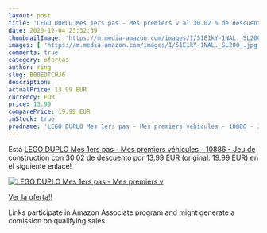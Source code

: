 ```yaml
---
layout: post
title: 'LEGO DUPLO Mes 1ers pas - Mes premiers v al 30.02 % de descuento'
date: 2020-12-04 23:32:39
thumbnailImage: 'https://m.media-amazon.com/images/I/51E1kY-1NAL._SL200_.jpg'
images: [ 'https://m.media-amazon.com/images/I/51E1kY-1NAL._SL200_.jpg' ]
comments: true
category: ofertas
author: ring
slug: B00EDTCHJ6
description:
actualPrice: 13.99 EUR
currency: EUR
price: 13.99
comparePrice: 19.99 EUR
inStock: true
prodname: 'LEGO DUPLO Mes 1ers pas - Mes premiers véhicules - 10886 - Jeu de construction'
---
```


Está [LEGO DUPLO Mes 1ers pas - Mes premiers véhicules - 10886 - Jeu de construction](https://www.amazon.fr/dp/B00EDTCHJ6/?tag=tolees0d-21) con 30.02 de descuento por 13.99 EUR (original: 19.99 EUR) en el siguiente enlace!

[![LEGO DUPLO Mes 1ers pas - Mes premiers v](https://m.media-amazon.com/images/I/51E1kY-1NAL._SL200_.jpg)](https://www.amazon.fr/dp/B00EDTCHJ6/?tag=tolees0d-21)

[Ver la oferta!!](https://www.amazon.fr/dp/B00EDTCHJ6/?tag=tolees0d-21)

Links participate in Amazon Associate program and might generate a comission on qualifying sales


